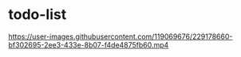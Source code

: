 # todo-list

https://user-images.githubusercontent.com/119069676/229178660-bf302695-2ee3-433e-8b07-f4de4875fb60.mp4

